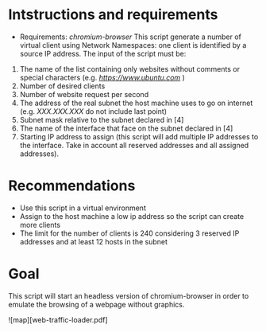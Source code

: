 # Intstructions and requirements
 - Requirements: *chromium-browser*
 This script generate a number of virtual client using Network Namespaces: one client is identified by a source IP address.
 The input of the script must be:
  1. The name of the list containing only websites without comments or special characters (e.g. *https://www.ubuntu.com* ) 
  2. Number of desired clients
  3. Number of website request per second
  4. The address of the real subnet the host machine uses to go on internet (e.g. *XXX.XXX.XXX* do not include last point)
  5. Subnet mask relative to the subnet declared in [4]
  6. The name of the interface that face on the subnet declared in [4]
  7. Starting IP address to assign (this script will add multiple IP addresses to the interface. Take in account all reserved  addresses and all assigned addresses).
  
# Recommendations
   - Use this script in a virtual environment
   - Assign to the host machine a low ip address so the script can create more clients
   - The limit for the number of clients is 240 considering 3 reserved IP addresses and at least 12 hosts in the subnet
  
# Goal
This script will start an headless version of chromium-browser in order to emulate the browsing of a webpage without graphics.

![map][web-traffic-loader.pdf]

